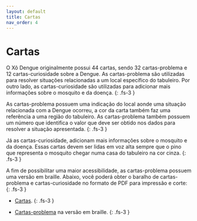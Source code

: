 ```yaml
---
layout: default
title: Cartas
nav_order: 4
---
```


# Cartas

O Xô Dengue originalmente possui 44 cartas, sendo 32 cartas-problema e 12
cartas-curiosidade sobre a Dengue. As cartas-problema são utilizadas para
resolver situações relacionadas a um local específico do tabuleiro. Por outro
lado, as cartas-curiosidade são utilizadas para adicionar mais informações
sobre o mosquito e da doença.
{: .fs-3 }

As cartas-problema possuem uma indicação do local aonde uma situação relacionada
com a Dengue ocorreu, a cor da carta também faz uma referência a uma região do tabuleiro. As cartas-problema também possuem um número que identifica o valor
que deve ser obtido nos dados para resolver a situação apresentada.
{: .fs-3 }

Já as cartas-curiosidade, adicionam mais informações
sobre o mosquito e da doença. Essas cartas devem ser lidas em voz alta sempre
que o pino que representa o mosquito chegar numa casa do tabuleiro na cor cinza.
{: .fs-3 }

A fim de possibilitar uma maior acessibilidade, as cartas-problema possuem uma
versão em braille. Abaixo, você poderá obter o baralho de cartas-problema e
cartas-curiosidade no formato de PDF para impressão e corte:
{: .fs-3 }

- [Cartas](/documents/cartas.pdf).
{: .fs-3 }

- [Cartas-problema](/documents/cartas-braille.pdf) na versão em braille.
{: .fs-3 }

